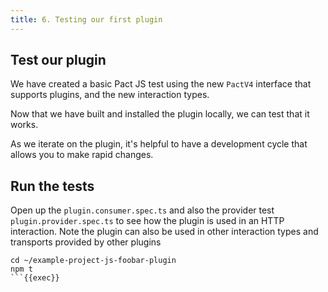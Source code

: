 ```yaml
---
title: 6. Testing our first plugin
---
```


## Test our plugin

We have created a basic Pact JS test using the new `PactV4` interface that supports plugins, and the new interaction types.

Now that we have built and installed the plugin locally, we can test that it works.

As we iterate on the plugin, it's helpful to have a development cycle that allows you to make rapid changes.

## Run the tests

Open up the  `plugin.consumer.spec.ts` and also the provider test `plugin.provider.spec.ts` to see how the plugin is used in an HTTP interaction. Note the plugin can also be used in other interaction types and transports provided by other plugins

```
cd ~/example-project-js-foobar-plugin
npm t
```{{exec}}

